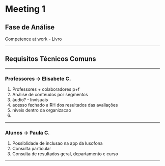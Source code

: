 # Meeting 1

## Fase de Análise


Competence at work - Livro

---

## Requisitos Técnicos Comuns



---

### Professores -> Elisabete C.

1.  Professores + colaboradores p+f
2.  Análise de conteudos por segmentos
3. áudio? - Invisuais
4. acesso fechado a RH dos resultados das avaliações
5. niveis dentro da organizacao
6. 


---

### Alunos -> Paula C.


1. Possiblidade de inclusao na app da lusofona
2. Consulta particular
3. Consulta de resultados geral, departamento e curso



---
